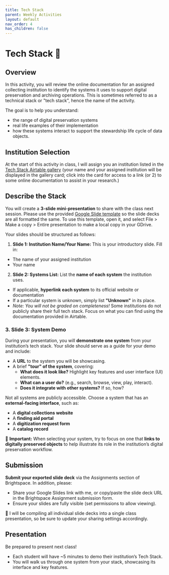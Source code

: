 ```yaml
---
title: Tech Stack
parent: Weekly Activities
layout: default
nav_order: 4
has_children: false
---
```


# Tech Stack 🥞

## Overview

In this activity, you will review the online documentation for an assigned collecting institution to identify the systems it uses to support digital preservation and archiving operations. This is sometimes referred to as a technical stack or "tech stack", hence the name of the activity.

The goal is to help you understand:
- the range of digital preservation systems
- real life examples of their implementation
- how these systems interact to support the stewardship life cycle of data objects.

## Institution Selection

At the start of this activity in class, I will assign you an institution listed in the <a href="https://airtable.com/app90l0hAVV99Yym6/shrNexpZL58DjSgPO" target="_blank">Tech Stack Airtable gallery</a> (your name and your assigned institution will be displayed in the gallery card; click into the card for access to a link (or 2) to some online documentation to assist in your research.)

## Describe the Stack

You will create a **3-slide mini-presentation** to share with the class next session. Please use the provided <a href="https://docs.google.com/presentation/d/1mPmi7bpo2wfwvYki0GFOJDFe_mdD3YLpvbHIpS9o_5U/edit#slide=id.g32f99f3c5ab_0_530" target="_blank">Google Slide template</a> so the slide decks are all formatted the same. To use this template, open it, and select File > Make a copy > Entire presentation to make a local copy in your GDrive.

Your slides should be structured as follows:

1. **Slide 1: Institution Name/Your Name:**
This is your introductory slide. Fill in:
- The name of your assigned institution
- Your name

2. **Slide 2: Systems List:**
List the **name of each system** the institution uses.
- If applicable, **hyperlink each system** to its official website or documentation
- If a particular system is unknown, simply list **"Unknown"** in its place.
- _Note: You will not be graded on completeness!_ Some institutions do not publicly share their full tech stack. Focus on what you can find using the documentation provided in Airtable.

### **3. Slide 3: System Demo**  

During your presentation, you will **demonstrate one system** from your institution’s tech stack. Your slide should serve as a guide for your demo and include:  

- A **URL** to the system you will be showcasing.  
- A brief **"tour" of the system**, covering:  
  - **What does it look like?** Highlight key features and user interface (UI) elements.  
  - **What can a user do?** (e.g., search, browse, view, play, interact).  
  - **Does it integrate with other systems?** If so, how?  

Not all systems are publicly accessible. Choose a system that has an **external-facing interface**, such as:  
- A **digital collections website**  
- A **finding aid portal**  
- A **digitization request form**  
- A **catalog record**  

📌 **Important:** When selecting your system, try to focus on one that **links to digitally preserved objects** to help illustrate its role in the institution’s digital preservation workflow.  

## Submission

**Submit your exported slide deck** via the Assignments section of Brightspace. In addition, please:
- Share your Google Slides link with me, or copy/paste the slide deck URL in the Brightspace Assignment submission form.
- Ensure your slides are fully visible (set permissions to allow viewing).

🔹 I will be compiling all individual slide decks into a single class presentation, so be sure to update your sharing settings accordingly.

## Presentation

Be prepared to present next class!
- Each student will have ~5 minutes to demo their institution’s Tech Stack.
- You will walk us through one system from your stack, showcasing its interface and key features.